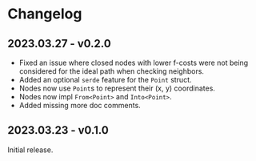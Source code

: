 # Changelog

## 2023.03.27 - v0.2.0

- Fixed an issue where closed nodes with lower f-costs were not being considered
  for the ideal path when checking neighbors.
- Added an optional `serde` feature for the `Point` struct.
- Nodes now use `Point`s to represent their (x, y) coordinates.
- Nodes now impl `From<Point>` and `Into<Point>`.
- Added missing more doc comments.

## 2023.03.23 - v0.1.0

Initial release.
